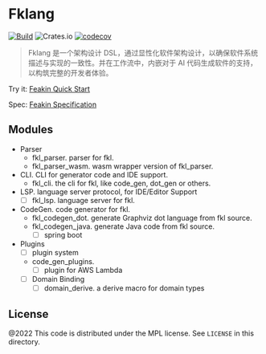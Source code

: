 # Fklang

[![Build](https://github.com/feakin/fklang/actions/workflows/build.yml/badge.svg)](https://github.com/feakin/fklang/actions/workflows/build.yml)
![Crates.io](https://img.shields.io/crates/v/fklang)
[![codecov](https://codecov.io/gh/feakin/fklang/branch/master/graph/badge.svg?token=PCIL3T0NDR)](https://codecov.io/gh/feakin/fklang)

> Fklang 是一个架构设计 DSL，通过显性化软件架构设计，以确保软件系统描述与实现的一致性。并在工作流中，内嵌对于 AI 代码生成软件的支持，以构筑完整的开发者体验。

Try it: [Feakin Quick Start](https://book.feakin.com/quick-start.html)

Spec: [Feakin Specification](https://book.feakin.com/fklang/specification.html)

## Modules

- Parser
  - fkl_parser. parser for fkl.
  - fkl_parser_wasm. wasm wrapper version of fkl_parser.
- CLI. CLI for generator code and IDE support.
  - fkl_cli. the cli for fkl, like code_gen, dot_gen or others.
- LSP. language server protocol, for IDE/Editor Support
  - [ ] fkl_lsp. language server for fkl.
- CodeGen. code generator for fkl.
  - fkl_codegen_dot. generate Graphviz dot language from fkl source.
  - fkl_codegen_java. generate Java code from fkl source.
    - [ ] spring boot
- Plugins
  - [ ] plugin system
  - code_gen_plugins.
    - [ ] plugin for AWS Lambda
  - [ ] Domain Binding 
    - [ ] domain_derive. a derive macro for domain types

## License

@2022 This code is distributed under the MPL license. See `LICENSE` in this directory.
